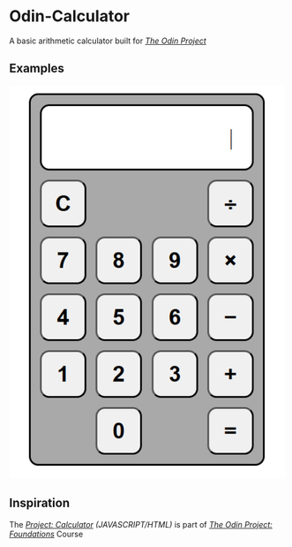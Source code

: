 # Odin-Calculator
A basic arithmetic calculator built for _[The Odin Project](https://www.theodinproject.com/about)_

## Examples
<img src="./images/example_1.png" alt="Example Photo #1" width="500">

## Inspiration
The _[Project: Calculator](https://www.theodinproject.com/lessons/foundations-calculator) (JAVASCRIPT/HTML)_ is part of _[The Odin Project: Foundations](https://www.theodinproject.com/paths/foundations/courses/foundations)_ Course
